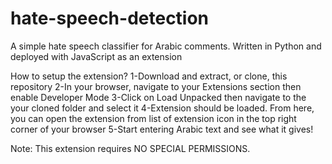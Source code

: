 # hate-speech-detection
A simple hate speech classifier for Arabic comments. Written in Python and deployed with JavaScript as an extension

How to setup the extension?
1-Download and extract, or clone, this repository
2-In your browser, navigate to your Extensions section then enable Developer Mode
3-Click on Load Unpacked then navigate to the your cloned folder and select it
4-Extension should be loaded. From here, you can open the extension from list of extension icon in the top right corner of your browser
5-Start entering Arabic text and see what it gives!

Note: This extension requires NO SPECIAL PERMISSIONS.
